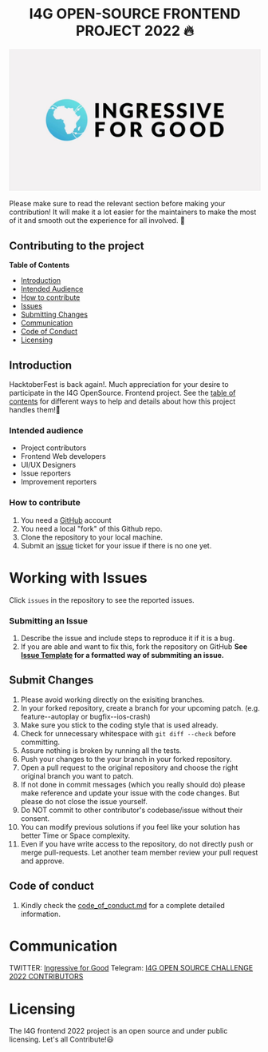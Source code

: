 <h1 align="center">I4G OPEN-SOURCE FRONTEND PROJECT 2022 🔥</h1>

<img src="./images/I4G-OPENSOURCE-IMAGE.jpg">

Please make sure to read the relevant section before making your contribution! It will make it a lot easier for the maintainers to make the most of it and smooth out the experience for all involved. 🚀

## Contributing to the project
**Table of Contents**

- [Introduction](#introduction)
- [Intended Audience](#intended-audience)
- [How to contribute](#how-to-contribute)
- [Issues](#working-with-issues)
- [Submitting Changes](#submit-changes)
- [Communication](#communication)
- [Code of Conduct](#code-of-conduct)
- [Licensing](#licensing)

## Introduction

HacktoberFest is back again!. Much appreciation for your desire to participate in the I4G OpenSource. Frontend project. See the [table of contents](#contributing-to-the-project) for different ways to help and details about how this project handles them!📝

### Intended audience
- Project contributors
- Frontend Web developers
- UI/UX Designers
- Issue reporters
- Improvement reporters

### How to contribute

1. You need a [GitHub](https://www.github.com) account
1. You need a local "fork" of this Github repo.
1. Clone the repository to your local machine.
1. Submit an [issue](https://github.com/Ingressive-for-Good/I4G-OPENSOURCE-FRONTEND-PROJECT-2022/issues) ticket for your issue if there is no one yet.

# Working with Issues

Click `issues` in the repository to see the reported issues.

### Submitting an Issue

1. Describe the issue and include steps to reproduce it if it is a bug.
1. If you are able and want to fix this, fork the repository on GitHub
**See [Issue Template](./issue_template.md) for a formatted way of submmiting an issue.**

## Submit Changes

1. Please avoid working directly on the exisiting branches.
1. In your forked repository, create a branch for your upcoming patch. (e.g. feature--autoplay or bugfix--ios-crash)
1. Make sure you stick to the coding style that is used already.
1. Check for unnecessary whitespace with `git diff --check` before committing.
1. Assure nothing is broken by running all the tests.
1. Push your changes to the your branch in your forked repository.
1. Open a pull request to the original repository and choose the right original branch you want to patch. 
1. If not done in commit messages (which you really should do) please make reference and update your issue with the code changes. But please do not close the issue yourself.
1. Do NOT commit to other contributor's codebase/issue without their consent.
1. You can modify previous solutions if you feel like your solution has better Time or Space complexity.
1. Even if you have write access to the repository, do not directly push or merge pull-requests. Let another team member review your pull request and approve.


## Code of conduct

1. Kindly check the [code_of_conduct.md](./code_of_conduct.md) for a complete detailed information.

# Communication

TWITTER: [Ingressive for Good](https://twitter.com/Ingressive4Good)
Telegram: [I4G OPEN SOURCE CHALLENGE 2022 CONTRIBUTORS](https://t.me/+pL8u3OvU-ss3MTk0)

# Licensing
The I4G frontend 2022 project is an open source and under public licensing. Let's all Contribute!😃